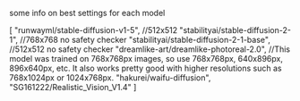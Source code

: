 some info on best settings for each model

[
    "runwayml/stable-diffusion-v1-5", //512x512
    "stabilityai/stable-diffusion-2-1", //768x768 no safety checker
    "stabilityai/stable-diffusion-2-1-base", //512x512 no safety checker
    "dreamlike-art/dreamlike-photoreal-2.0", //This model was trained on 768x768px images, so use 768x768px, 640x896px, 896x640px, etc. It also works pretty good with higher resolutions such as 768x1024px or 1024x768px. 
    "hakurei/waifu-diffusion",
    "SG161222/Realistic_Vision_V1.4"
]
